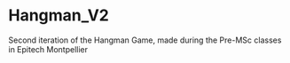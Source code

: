 # Hangman_V2
Second iteration of the Hangman Game, made during the Pre-MSc classes in Epitech Montpellier